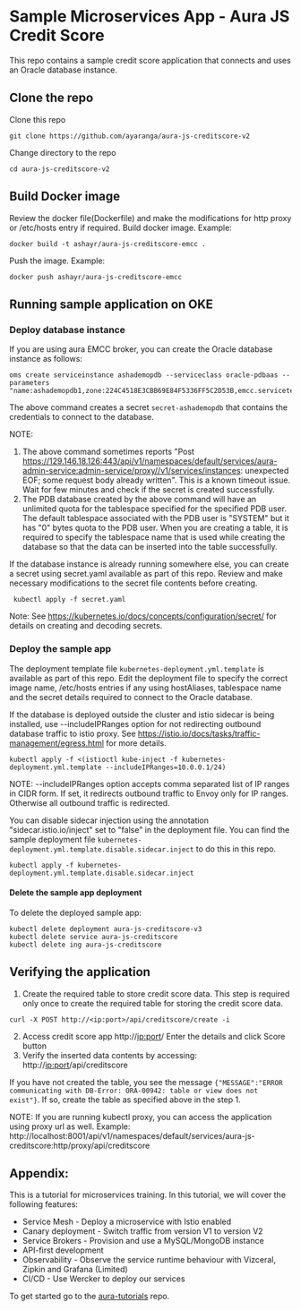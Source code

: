 # Sample Microservices App - Aura JS Credit Score
This repo contains a sample credit score application that connects and uses an Oracle database instance.
## Clone the repo
Clone this repo
```
git clone https://github.com/ayaranga/aura-js-creditscore-v2
```
Change directory to the repo
```
cd aura-js-creditscore-v2
```
## Build Docker image
Review the docker file(Dockerfile) and make the modifications for http proxy or /etc/hosts entry if required.
Build docker image. Example:
```
docker build -t ashayr/aura-js-creditscore-emcc .
```
Push the image. Example:
```
docker push ashayr/aura-js-creditscore-emcc
```
## Running sample application on OKE
### Deploy database instance
If you are using aura EMCC broker, you can create the Oracle database instance as follows:
```
oms create serviceinstance ashademopdb --serviceclass oracle-pdbaas --parameters "name:ashademopdb1,zone:224C4518E3CBB69E84F5336FF5C2D53B,emcc.servicetemplate.parameters.workload_name:SAI_MEDIUM_WORKLOAD,emcc.servicetemplate.parameters.pdb_name:ashademopdb2,emcc.servicetemplate.parameters.service_name:ashademopdb3,emcc.servicetemplate.parameters.target_name:demo,emcc.servicetemplate.parameters.username:foo,emcc.servicetemplate.parameters.password:bar,emcc.servicetemplate.parameters.tablespaces:ashademotbs"
```
The above command creates a secret `secret-ashademopdb` that contains the credentials to connect to the database.

NOTE:
1. The above command sometimes reports "Post https://129.146.18.126:443/api/v1/namespaces/default/services/aura-admin-service:admin-service/proxy//v1/services/instances: unexpected EOF; some request body already written". This is a known timeout issue. Wait for few minutes and check if the secret is created successfully.
2. The PDB database created by the above command will have an unlimited quota for the tablespace specified for the specified PDB user. The default tablespace associated with the PDB user is "SYSTEM" but it has "0" bytes quota to the PDB user. When you are creating a table, it is required to specify the tablespace name that is used while creating the database so that the data can be inserted into the table successfully.

If the database instance is already running somewhere else, you can create a secret using secret.yaml available as part of this repo. Review and make necessary modifications to the secret file contents before creating.
```
 kubectl apply -f secret.yaml
```
Note: See https://kubernetes.io/docs/concepts/configuration/secret/ for details on creating and decoding secrets.
### Deploy the sample app
The deployment template file `kubernetes-deployment.yml.template` is available as part of this repo.
Edit the deployment file to specify the correct image name, /etc/hosts entries if any using hostAliases, tablespace name and the secret details required to connect to the Oracle database.

If the database is deployed outside the cluster and istio sidecar is being installed, use --includeIPRanges option for not redirecting outbound database traffic to istio proxy. See https://istio.io/docs/tasks/traffic-management/egress.html for more details.
```
kubectl apply -f <(istioctl kube-inject -f kubernetes-deployment.yml.template --includeIPRanges=10.0.0.1/24)
```
NOTE: --includeIPRanges option accepts comma separated list of IP ranges in CIDR form. If set, it redirects outbound traffic to Envoy only for IP ranges. Otherwise all outbound traffic is redirected.

You can disable sidecar injection using the annotation "sidecar.istio.io/inject" set to "false" in the deployment file. You can find the sample deployment file  `kubernetes-deployment.yml.template.disable.sidecar.inject` to do this in this repo.
```
kubectl apply -f kubernetes-deployment.yml.template.disable.sidecar.inject
```
#### Delete the sample app deployment
To delete the deployed sample app:
```
kubectl delete deployment aura-js-creditscore-v3
kubectl delete service aura-js-creditscore
kubectl delete ing aura-js-creditscore
```
## Verifying the application
1. Create the required table to store credit score data. This step is required only once to create the required table for storing the credit score data.
 ```
curl -X POST http://<ip:port>/api/creditscore/create -i
```
2. Access credit score app http://<ip:port>/
Enter the details and click Score button
3. Verify the inserted data contents by accessing:
http://<ip:port>/api/creditscore

If you have not created the table, you see the message `{"MESSAGE":"ERROR communicating with DB-Error: ORA-00942: table or view does not exist"}`. If so, create the table as specified above in the step 1.

NOTE: If you are running kubectl proxy, you can access the application using proxy url as well. Example: http://localhost:8001/api/v1/namespaces/default/services/aura-js-creditscore:http/proxy/api/creditscore

## Appendix:
This is a tutorial for microservices training. In this tutorial, we will cover the following features:

* Service Mesh - Deploy a microservice with Istio enabled
* Canary deployment - Switch traffic from version V1 to version V2
* Service Brokers - Provision and use a MySQL/MongoDB instance
* API-first development
* Observability - Observe the service runtime behaviour with Vizceral, Zipkin and Grafana (Limited)
* CI/CD - Use Wercker to deploy our services

To get started go to the [aura-tutorials](https://github.com/sachin-pikle/aura-tutorials) repo.

